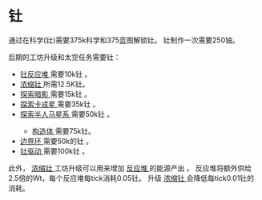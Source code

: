 # 钍
<p>
    通过在科学(钍)需要375k科学和375蓝图解锁钍。
    钍制作一次需要250铀。
</p>
<p>
    后期的工坊升级和太空任务需要钍：
</p>
<ul>
  <li>
    <a href="?file=001-猫咪百科/04-工坊/01-升级#钍反应堆">
        钍反应堆
    </a>
      需要10k钍
      。
  </li>
  <li>
    <a href="?file=001-猫咪百科/04-工坊/01-升级#浓缩钍">
        浓缩钍
    </a>
      所需12.5K钍。
  </li>
  <li>
    <a href="?file=001-猫咪百科/07-空间/01-地面控制#探索暗影">
        探索暗影
    </a>
      需要15k钍
      。
  </li>
  <li>
    <a href="?file=001-猫咪百科/07-空间/01-地面控制#探索卡戎星">
        探索卡戎星
    </a>
      需要35k钍
      。
  </li>
  <li>
    <a href="?file=001-猫咪百科/07-空间/01-地面控制#探索半人马座星系">
        探索半人马星系
    </a>
      需要50k钍
      。
  </li>
  <ul>
    <li>
      <a href="?file=001-猫咪百科/07-空间/13-半人马座星系#构造体">
          构造体
      </a>
        需要75k钍。
    </li>
  </ul>
  <li>
    <a href="?file=001-猫咪百科/07-空间/01-地面控制#飞向边界环">
        边界环
    </a>
      需要50k的钍
      。
  </li>
  <li>
    <a href="?file=001-猫咪百科/04-工坊/01-升级#钍驱动">
        钍驱动
    </a>
      需要100k钍
      。
  </li>
</ul>
<p>
    此外，
    <a href="?file=001-猫咪百科/04-工坊/01-升级#浓缩钍">
        浓缩钍
    </a>工坊升级可以用来增加
  <a href="?file=001-猫咪百科/01-建筑物/06-工业建筑#反应堆">
      反应堆
  </a>
    的能源产出 。
    反应堆将额外供给2.5倍的Wt，每个反应堆每tick消耗0.05钍。
    升级
  <a href="?file=001-猫咪百科/04-工坊/01-升级#浓缩钍">
      浓缩钍
  </a>
    会降低每tick0.01钍的消耗。
</p>

